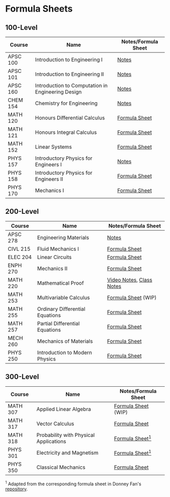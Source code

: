 # Formula Sheets

## 100-Level

| Course | Name | Notes/Formula Sheet |
| ------ | ---- | ------------------- |
| APSC 100 | Introduction to Engineering I | [Notes](https://docs.google.com/viewer?url=https://github.com/raymond212/formula-sheets/raw/main/APSC%20100%20-%20Introduction%20to%20Engineering%20I/apsc_100_notes.pdf) |
| APSC 101 | Introduction to Engineering II | [Notes](https://docs.google.com/viewer?url=https://github.com/raymond212/formula-sheets/raw/main/APSC%20101%20-%20Introduction%20to%20Engineering%20II/apsc_101_notes.pdf) |
| APSC 160 | Introduction to Computation in Engineering Design | [Notes](https://github.com/raymond212/formula-sheets/blob/main/APSC%20160%20-%20Introduction%20to%20Computation%20in%20Engineering%20Design/apsc_160_notes.md) |
| CHEM 154 | Chemistry for Engineering | [Notes](https://docs.google.com/viewer?url=https://github.com/raymond212/formula-sheets/raw/main/CHEM%20154%20-%20Chemistry%20for%20Engineering/chem_154_notes.pdf) |
| MATH 120 | Honours Differential Calculus | [Formula Sheet](https://docs.google.com/viewer?url=https://github.com/raymond212/formula-sheets/raw/main/MATH%20120%20-%20Honours%20Differential%20Calculus/math_120_formula_sheet.pdf) |
| MATH 121 | Honours Integral Calculus | [Formula Sheet](https://docs.google.com/viewer?url=https://github.com/raymond212/formula-sheets/raw/main/MATH%20121%20-%20Honours%20Integral%20Calculus/math_121_formula_sheet.pdf) |
| MATH 152 | Linear Systems | [Formula Sheet](https://docs.google.com/viewer?url=https://github.com/raymond212/formula-sheets/raw/main/MATH%20152%20-%20Linear%20Systems/math_152_formula_sheet.pdf) |
| PHYS 157 | Introductory Physics for Engineers I | [Notes](https://docs.google.com/viewer?url=https://github.com/raymond212/formula-sheets/raw/main/PHYS%20157%20-%20Introductory%20Physics%20for%20Engineers%20I/phys_157_notes.pdf) |
| PHYS 158 | Introductory Physics for Engineers II | [Formula Sheet](https://docs.google.com/viewer?url=https://github.com/raymond212/formula-sheets/raw/main/PHYS%20158%20-%20Introductory%20Physics%20for%20Engineers%20II/phys_158_formula_sheet.pdf) |
| PHYS 170 | Mechanics I | [Formula Sheet](https://docs.google.com/viewer?url=https://github.com/raymond212/formula-sheets/raw/main/PHYS%20170%20-%20Mechanics%20I/phys_170_formula_sheet.pdf) |

## 200-Level

| Course | Name | Notes/Formula Sheet |
| ------ | ---- | ------------------- |
| APSC 278 | Engineering Materials | [Notes](https://docs.google.com/viewer?url=https://github.com/raymond212/formula-sheets/raw/main/APSC%20278%20-%20Engineering%20Materials/apsc_278_notes.pdf) |
| CIVL 215 | Fluid Mechanics I | [Formula Sheet](https://docs.google.com/viewer?url=https://github.com/raymond212/formula-sheets/raw/main/CIVL%20215%20-%20Fluid%20Mechanics%20I/civl_215_formula_sheet.pdf) |
| ELEC 204 | Linear Circuits | [Formula Sheet](https://docs.google.com/viewer?url=https://github.com/raymond212/formula-sheets/raw/main/ELEC%20204%20-%20Linear%20Circuits/elec_204_formula_sheet.pdf) |
| ENPH 270 | Mechanics II | [Formula Sheet](https://docs.google.com/viewer?url=https://github.com/raymond212/formula-sheets/raw/main/ENPH%20270%20-%20Mechanics%20II/enph_270_formula_sheet.pdf) |
| MATH 220 | Mathematical Proof | [Video Notes](https://docs.google.com/viewer?url=https://github.com/raymond212/formula-sheets/raw/main/MATH%20220%20-%20Mathematical%20Proof/math_220_video_notes.pdf), [Class Notes](https://docs.google.com/viewer?url=https://github.com/raymond212/formula-sheets/raw/main/MATH%20220%20-%20Mathematical%20Proof/math_220_class_notes.pdf) |
| MATH 253 | Multivariable Calculus | [Formula Sheet](https://docs.google.com/viewer?url=https://github.com/raymond212/formula-sheets/raw/main/MATH%20253%20-%20Multivariable%20Calculus/math_253_formula_sheet.pdf) (WIP) |
| MATH 255 | Ordinary Differential Equations | [Formula Sheet](https://docs.google.com/viewer?url=https://github.com/raymond212/formula-sheets/raw/main/MATH%20255%20-%20Ordinary%20Differential%20Equations/math_255_formula_sheet.pdf) |
| MATH 257 | Partial Differential Equations | [Formula Sheet](https://docs.google.com/viewer?url=https://github.com/raymond212/formula-sheets/raw/main/MATH%20257%20-%20Partial%20Differential%20Equations/math_257_formula_sheet.pdf) |
| MECH 260 | Mechanics of Materials | [Formula Sheet](https://docs.google.com/viewer?url=https://github.com/raymond212/formula-sheets/raw/main/MECH%20260%20-%20Mechanics%20of%20Materials/mech_260_formula_sheet.pdf) |
| PHYS 250 | Introduction to Modern Physics | [Formula Sheet](https://docs.google.com/viewer?url=https://github.com/raymond212/formula-sheets/raw/main/PHYS%20250%20-%20Introduction%20to%20Modern%20Physics/phys_250_formula_sheet.pdf) |

## 300-Level

| Course | Name | Notes/Formula Sheet |
| ------ | ---- | ------------------- |
| MATH 307 | Applied Linear Algebra | [Formula Sheet](https://docs.google.com/viewer?url=https://github.com/raymond212/formula-sheets/raw/main/MATH%20307%20-%20Applied%20Linear%20Algebra/math_307_formula_sheet.pdf) (WIP) |
| MATH 317 | Vector Calculus | [Formula Sheet](https://docs.google.com/viewer?url=https://github.com/raymond212/formula-sheets/raw/main/MATH%20317%20-%20Vector%20Calculus/math_317_formula_sheet.pdf) |
| MATH 318 | Probability with Physical Applications| [Formula Sheet<sup>1</sup>](https://docs.google.com/viewer?url=https://github.com/raymond212/formula-sheets/raw/main/MATH%20318%20-%20Probability%20with%20Physical%20Applications/math_318_formula_sheet.pdf) |
| PHYS 301 | Electricity and Magnetism | [Formula Sheet<sup>1</sup>](https://docs.google.com/viewer?url=https://github.com/raymond212/formula-sheets/raw/main/PHYS%20301%20-%20Electricity%20and%20Magnetism/phys_301_formula_sheet.pdf) |
| PHYS 350 | Classical Mechanics | [Formula Sheet](https://docs.google.com/viewer?url=https://github.com/raymond212/formula-sheets/raw/main/PHYS%20350%20-%20Classical%20Mechanics/phys_350_formula_sheet.pdf) |

<sup>1</sup> Adapted from the corresponding formula sheet in Donney Fan's [repository](https://github.com/DonneyF/formula-sheets/tree/master).